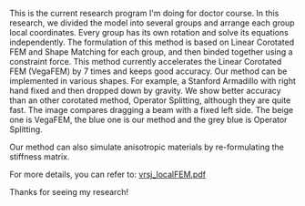 This is the current research program I'm doing for doctor course. In this research, we divided the model into several groups and arrange each group local coordinates. Every group has its own rotation and solve its equations independently.
The formulation of this method is based on Linear Corotated FEM and Shape Matching for each group, and then binded together using a constraint force.
This method currently accelerates the Linear Corotated FEM (VegaFEM) by 7 times and keeps good accuracy. Our method can be implemented in various shapes.
For example, a Stanford Armadillo with right hand fixed and then dropped down by gravity.
We show better accuracy than an other corotated method, Operator Splitting, although they are quite fast.
The image compares dragging a beam with a fixed left side. The beige one is VegaFEM, the blue one is our method and the grey blue is Operator Splitting.

Our method can also simulate anisotropic materials by re-formulating the stiffness matrix.

For more details, you can refer to:
[vrsj_localFEM.pdf](https://github.com/user-attachments/files/15973518/vrsj_localFEM.pdf)

Thanks for seeing my research!
